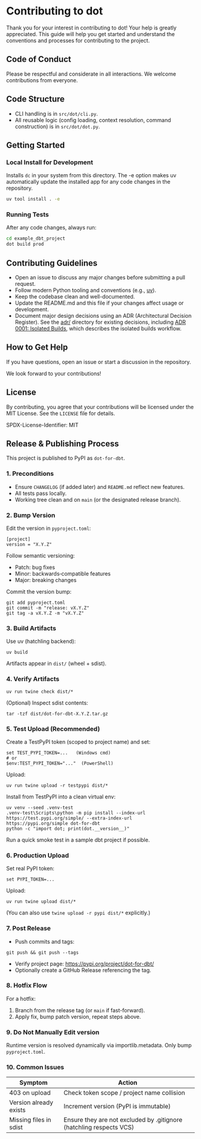 # Contributing to dot

Thank you for your interest in contributing to dot! Your help is greatly appreciated. This guide will help you get started and understand the conventions and processes for contributing to the project.

## Code of Conduct

Please be respectful and considerate in all interactions. We welcome contributions from everyone.

## Code Structure

- CLI handling is in `src/dot/cli.py`.
- All reusable logic (config loading, context resolution, command construction) is in `src/dot/dot.py`.

## Getting Started

### Local Install for Development

Installs `dc` in your system from this directory. The -e option makes uv automatically update the installed app for any code changes in the repository.

```bash
uv tool install . -e
```

### Running Tests

After any code changes, always run:

```bash
cd example_dbt_project
dot build prod
```

## Contributing Guidelines

- Open an issue to discuss any major changes before submitting a pull request.
- Follow modern Python tooling and conventions (e.g., [uv](https://github.com/astral-sh/uv)).
- Keep the codebase clean and well-documented.
- Update the README.md and this file if your changes affect usage or development.
- Document major design decisions using an ADR (Architectural Decision Register). See the [adr/](adr/) directory for existing decisions, including [ADR 0001: Isolated Builds](adr/0001-isolated-builds.md), which describes the isolated builds workflow.

## How to Get Help

If you have questions, open an issue or start a discussion in the repository.

We look forward to your contributions!

## License

By contributing, you agree that your contributions will be licensed under the MIT License. See the `LICENSE` file for details.

SPDX-License-Identifier: MIT

## Release & Publishing Process

This project is published to PyPI as `dot-for-dbt`.

### 1. Preconditions

- Ensure `CHANGELOG` (if added later) and `README.md` reflect new features.
- All tests pass locally.
- Working tree clean and on `main` (or the designated release branch).

### 2. Bump Version

Edit the version in `pyproject.toml`:

```
[project]
version = "X.Y.Z"
```

Follow semantic versioning:
- Patch: bug fixes
- Minor: backwards‑compatible features
- Major: breaking changes

Commit the version bump:

```
git add pyproject.toml
git commit -m "release: vX.Y.Z"
git tag -a vX.Y.Z -m "vX.Y.Z"
```

### 3. Build Artifacts

Use uv (hatchling backend):

```
uv build
```

Artifacts appear in `dist/` (wheel + sdist).

### 4. Verify Artifacts

```
uv run twine check dist/*
```

(Optional) Inspect sdist contents:

```
tar -tzf dist/dot-for-dbt-X.Y.Z.tar.gz
```

### 5. Test Upload (Recommended)

Create a TestPyPI token (scoped to project name) and set:

```
set TEST_PYPI_TOKEN=...   (Windows cmd)
# or
$env:TEST_PYPI_TOKEN="..."  (PowerShell)
```

Upload:

```
uv run twine upload -r testpypi dist/*
```

Install from TestPyPI into a clean virtual env:

```
uv venv --seed .venv-test
.venv-test\Scripts\python -m pip install --index-url https://test.pypi.org/simple/ --extra-index-url https://pypi.org/simple dot-for-dbt
python -c "import dot; print(dot.__version__)"
```

Run a quick smoke test in a sample dbt project if possible.

### 6. Production Upload

Set real PyPI token:

```
set PYPI_TOKEN=...
```

Upload:

```
uv run twine upload dist/*
```

(You can also use `twine upload -r pypi dist/*` explicitly.)

### 7. Post Release

- Push commits and tags:

```
git push && git push --tags
```

- Verify project page: https://pypi.org/project/dot-for-dbt/
- Optionally create a GitHub Release referencing the tag.

### 8. Hotfix Flow

For a hotfix:
1. Branch from the release tag (or `main` if fast-forward).
2. Apply fix, bump patch version, repeat steps above.

### 9. Do Not Manually Edit __version__

Runtime version is resolved dynamically via importlib.metadata. Only bump `pyproject.toml`.

### 10. Common Issues

| Symptom | Action |
|---------|--------|
| 403 on upload | Check token scope / project name collision |
| Version already exists | Increment version (PyPI is immutable) |
| Missing files in sdist | Ensure they are not excluded by .gitignore (hatchling respects VCS) |
